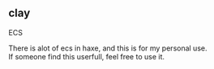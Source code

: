 ## clay  
ECS  

There is alot of ecs in haxe, and this is for my personal use.  
If someone find this userfull, feel free to use it.  
